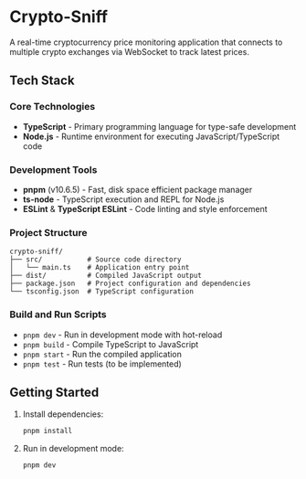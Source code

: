 # Crypto-Sniff

A real-time cryptocurrency price monitoring application that connects to multiple crypto exchanges via WebSocket to track latest prices.

## Tech Stack

### Core Technologies
- **TypeScript** - Primary programming language for type-safe development
- **Node.js** - Runtime environment for executing JavaScript/TypeScript code

### Development Tools
- **pnpm** (v10.6.5) - Fast, disk space efficient package manager
- **ts-node** - TypeScript execution and REPL for Node.js
- **ESLint** & **TypeScript ESLint** - Code linting and style enforcement

### Project Structure
```
crypto-sniff/
├── src/           # Source code directory
│   └── main.ts    # Application entry point
├── dist/          # Compiled JavaScript output
├── package.json   # Project configuration and dependencies
└── tsconfig.json  # TypeScript configuration
```

### Build and Run Scripts
- `pnpm dev` - Run in development mode with hot-reload
- `pnpm build` - Compile TypeScript to JavaScript
- `pnpm start` - Run the compiled application
- `pnpm test` - Run tests (to be implemented)

## Getting Started

1. Install dependencies:
   ```bash
   pnpm install
   ```

2. Run in development mode:
   ```bash
   pnpm dev
   ```